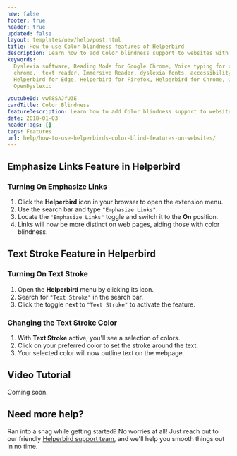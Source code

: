 ```yaml
---
new: false
footer: true
header: true
updated: false
layout: templates/new/help/post.html
title: How to use Color blindness features of Helperbird
description: Learn how to add Color blindness support to websites with Helperbirds browser extension.
keywords:
  Dyslexia software, Reading Mode for Google Chrome, Voice typing for chrome, Text to speech for
  chrome,  text reader, Immersive Reader, dyslexia fonts, accessibility software, dyslexia software,
  Helperbird for Edge, Helperbird for Firefox, Helperbird for Chrome, Opendyslexic for Chrome,
  OpenDyslexic

youtubeId: vwT8SAJfU3E
cardTitle: Color Blindness
featureDescription: Learn how to add Color blindness support to websites with Helperbirds browser extension.
date: 2018-01-03
headerTags: []
tags: Features
url: help/how-to-use-helperbirds-color-blind-features-on-websites/
---
```





## Emphasize Links Feature in Helperbird

### Turning On Emphasize Links

1. Click the **Helperbird** icon in your browser to open the extension menu.
2. Use the search bar and type `"Emphasize Links"`.
3. Locate the `"Emphasize Links"` toggle and switch it to the **On** position.
4. Links will now be more distinct on web pages, aiding those with color blindness.


## Text Stroke Feature in Helperbird

### Turning On Text Stroke

1. Open the **Helperbird** menu by clicking its icon.
2. Search for `"Text Stroke"` in the search bar.
3. Click the toggle next to `"Text Stroke"` to activate the feature.

### Changing the Text Stroke Color

1. With **Text Stroke** active, you'll see a selection of colors.
2. Click on your preferred color to set the stroke around the text.
3. Your selected color will now outline text on the webpage.



## Video Tutorial

Coming soon.



## Need more help?

Ran into a snag while getting started? No worries at all! Just reach out to our friendly [Helperbird support team](/support/), and we'll help you smooth things out in no time.


